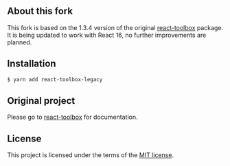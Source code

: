 ## About this fork

This fork is based on the 1.3.4 version of the original [react-toolbox](https://github.com/react-toolbox/react-toolbox) package. It is being updated to work with React 16, no further improvements are planned.

## Installation

```bash
$ yarn add react-toolbox-legacy
```

## Original project

Please go to [react-toolbox](https://github.com/react-toolbox/react-toolbox) for documentation.

## License

This project is licensed under the terms of the [MIT license](https://github.com/react-toolbox/react-toolbox/blob/master/LICENSE).

